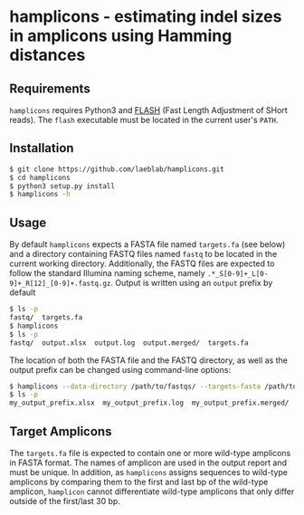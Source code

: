 # hamplicons - estimating indel sizes in amplicons using Hamming distances

## Requirements

`hamplicons` requires Python3 and [FLASH](https://ccb.jhu.edu/software/FLASH/) (Fast Length Adjustment of SHort reads). The `flash` executable must be located in the current user's `PATH`.

## Installation

``` bash
$ git clone https://github.com/laeblab/hamplicons.git
$ cd hamplicons
$ python3 setup.py install
$ hamplicons -h
```

## Usage

By default `hamplicons` expects a FASTA file named `targets.fa` (see below) and a directory containing FASTQ files named `fastq` to be located in the current working directory. Additionally, the FASTQ files are expected to follow the standard Illumina naming scheme, namely `.*_S[0-9]+_L[0-9]+_R[12]_[0-9]+.fastq.gz`. Output is written using an `output` prefix by default

``` bash
$ ls -p
fastq/  targets.fa
$ hamplicons
$ ls -p
fastq/  output.xlsx  output.log  output.merged/  targets.fa
```

The location of both the FASTA file and the FASTQ directory, as well as the output prefix can be changed using command-line options:

``` bash
$ hamplicons --data-directory /path/to/fastqs/ --targets-fasta /path/to/targets.fa my_ouput_prefix
$ ls -p
my_output_prefix.xlsx  my_output_prefix.log  my_output_prefix.merged/
```

## Target Amplicons

The `targets.fa` file is expected to contain one or more wild-type amplicons in FASTA format. The names of amplicon are used in the output report and must be unique. In addition, as `hamplicons` assigns sequences to wild-type amplicons by comparing them to the first and last bp of the wild-type amplicon, `hamplicon` cannot differentiate wild-type amplicons that only differ outside of the first/last 30 bp.
